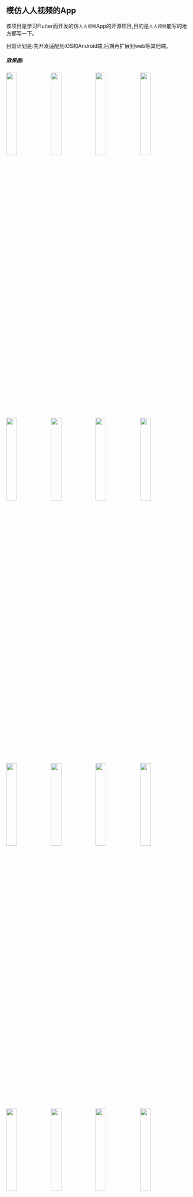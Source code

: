## 模仿人人视频的App

该项目是学习Flutter而开发的仿`人人视频`App的开源项目,目的是`人人视频`能写的地方都写一下。

目前计划是:先开发适配到iOS和Android端,后期再扩展到web等其他端。




##### 效果图:


<img src='https://gitee.com/laozhan_qiqi/movie-flz/raw/master/images/a.png' width=24%><img src='https://gitee.com/laozhan_qiqi/movie-flz/raw/master/images/b.png' width=24%><img src='https://gitee.com/laozhan_qiqi/movie-flz/raw/master/images/c.png' width=24%><img src='https://gitee.com/laozhan_qiqi/movie-flz/raw/master/images/d.png' width=24%><img src='https://gitee.com/laozhan_qiqi/movie-flz/raw/master/images/e.png' width=24%><img src='https://gitee.com/laozhan_qiqi/movie-flz/raw/master/images/f.png' width=24%><img src='https://gitee.com/laozhan_qiqi/movie-flz/raw/master/images/a1.png' width=24%><img src='https://gitee.com/laozhan_qiqi/movie-flz/raw/master/images/a2.png' width=24%><img src='https://gitee.com/laozhan_qiqi/movie-flz/raw/master/images/a3.png' width=24%><img src='https://gitee.com/laozhan_qiqi/movie-flz/raw/master/images/a4.png' width=24%><img src='https://gitee.com/laozhan_qiqi/movie-flz/raw/master/images/a5.png' width=24%><img src='https://gitee.com/laozhan_qiqi/movie-flz/raw/master/images/a6.png' width=24%><img src='https://gitee.com/laozhan_qiqi/movie-flz/raw/master/images/a7.png' width=24%><img src='https://gitee.com/laozhan_qiqi/movie-flz/raw/master/images/a8.png' width=24%><img src='https://gitee.com/laozhan_qiqi/movie-flz/raw/master/images/a9.png' width=24%><img src='https://gitee.com/laozhan_qiqi/movie-flz/raw/master/images/a10.png' width=24%><img src='https://gitee.com/laozhan_qiqi/movie-flz/raw/master/images/b1.png' width=24%><img src='https://gitee.com/laozhan_qiqi/movie-flz/raw/master/images/b2.png' width=24%><img src='https://gitee.com/laozhan_qiqi/movie-flz/raw/master/images/b3.png' width=24%>





## 功能

- [x] 首页
    - [x] 首页的结构布局
        - [x] 首页的顶部bar
        - [x] 影视分类
        - [x] 排期表
        - [x] 排行榜
        - [x] 首页的各tab页布局
        - [x] 首页的二级页面
        - [ ] 首页的我的追剧
    - [x] 搜索的页面
        - [x] 搜索动态匹配
        - [ ] 搜索的结果页
    - [ ] 下载
        - [ ] 下载管理
        - [ ] 下载
    - [ ] 观看历史
        - [ ] 观看历史处理 
- [ ] 快看
    - [x] 播放器播放页面
    - [x] 上划切换视频
    - [ ] 短视频的相关点赞收藏 
    - [ ] 视频播放进度
- [ ] Vip
    - [ ] 布局
    - [ ] 相关Vip逻辑处理
- [ ] 我的
    - [ ] 用户信息管理
    - [ ] 签到功能
    - [ ] 消息管理
    - [ ] 设置
    - [ ] 换肤功能

- [ ] 登录页 

- [ ] 视频详情页
    - [ ] 评论
    - [ ] 推荐视频
    - [ ] 原视频地址(因为地址加密所以可能处理不了)

- [ ] 适配Android端

- [ ] 适配Web端





#### 介绍
项目中使用的是`GetX`来管理状态,其他用到的库和组件请看项目。
项目使用Charles采集的`人人视频`真实数据。项目纯粹是为了学习,研究。
项目会,一直开发下去。持续优化。

##### 本人也是代码Dog一枚,喜欢的话请点个star。欢迎,大家的踊跃参改进该项目。